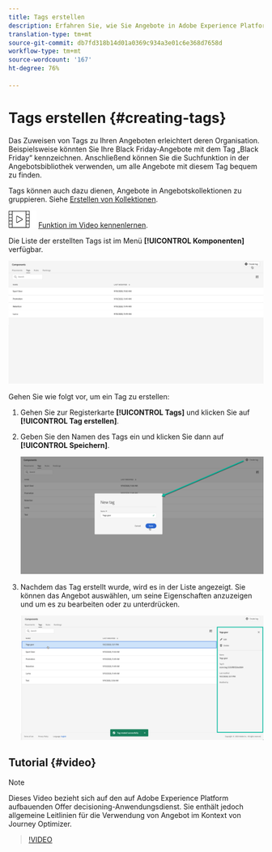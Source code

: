```yaml
---
title: Tags erstellen
description: Erfahren Sie, wie Sie Angebote in Adobe Experience Platform erstellen.
translation-type: tm+mt
source-git-commit: db7fd318b14d01a0369c934a3e01c6e368d7658d
workflow-type: tm+mt
source-wordcount: '167'
ht-degree: 76%

---
```


# Tags erstellen {#creating-tags}

Das Zuweisen von Tags zu Ihren Angeboten erleichtert deren Organisation. Beispielsweise könnten Sie Ihre Black Friday-Angebote mit dem Tag „Black Friday“ kennzeichnen. Anschließend können Sie die Suchfunktion in der Angebotsbibliothek verwenden, um alle Angebote mit diesem Tag bequem zu finden.

Tags können auch dazu dienen, Angebote in Angebotskollektionen zu gruppieren. Siehe [Erstellen von Kollektionen](../offer-library/creating-collections.md).

![](../../assets/do-not-localize/how-to-video.png) [Funktion im Video kennenlernen](#video).

Die Liste der erstellten Tags ist im Menü **[!UICONTROL Komponenten]** verfügbar.

![](../../assets/tags_list.png)

Gehen Sie wie folgt vor, um ein Tag zu erstellen:

1. Gehen Sie zur Registerkarte **[!UICONTROL Tags]** und klicken Sie auf **[!UICONTROL Tag erstellen]**.

1. Geben Sie den Namen des Tags ein und klicken Sie dann auf **[!UICONTROL Speichern]**.

   ![](../../assets/tags_create.png)

1. Nachdem das Tag erstellt wurde, wird es in der Liste angezeigt. Sie können das Angebot auswählen, um seine Eigenschaften anzuzeigen und um es zu bearbeiten oder zu unterdrücken.

   ![](../../assets/tags_created.png)

## Tutorial {#video}

>[!NOTE]
>
>Dieses Video bezieht sich auf den auf Adobe Experience Platform aufbauenden Offer decisioning-Anwendungsdienst. Sie enthält jedoch allgemeine Leitlinien für die Verwendung von Angebot im Kontext von Journey Optimizer.

>[!VIDEO](https://video.tv.adobe.com/v/329374?quality=12)

